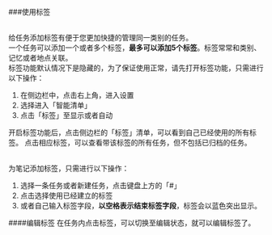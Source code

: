 ###使用标签

<br >给任务添加标签有便于您更加快捷的管理同一类别的任务。
<br >一个任务可以添加一个或者多个标签，**最多可以添加5个标签**。标签常常和类别、记忆或者地点关联。
<br >标签功能默认情况下是隐藏的，为了保证使用正常，请先打开标签功能，只需进行以下操作：
1. 在侧边栏中，点击右上角，进入设置
2. 选择进入「智能清单」
3. 点击「标签」至显示或者自动

开启标签功能后，点击侧边栏的「标签」清单，可以看到自己已经使用的所有标签。
点击相应标签，可以查看带该标签的所有任务，但不包括已归档的任务。

<br >为笔记添加标签，只需进行以下操作：
1. 选择一条任务或者新建任务，点击键盘上方的「#」
2. 点击选择使用已经建立的标签
3. 或者自己输入标签字段，**以空格表示结束标签字段**，标签会以蓝色突出显示。

####编辑标签
在任务内点击标签，可以切换至编辑状态，就可以编辑标签了。
